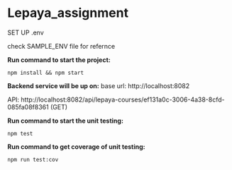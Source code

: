 # Lepaya_assignment

SET UP .env

check SAMPLE_ENV file for refernce

**Run command to start the project:**
``` 
npm install && npm start
```
**Backend service will be up on:**
base url: http://localhost:8082

API: http://localhost:8082/api/lepaya-courses/ef131a0c-3006-4a38-8cfd-085fa08f8361 (GET)

**Run command to start the unit testing:**
``` 
npm test
```
**Run command to get coverage of unit testing:**
``` 
npm run test:cov
```
